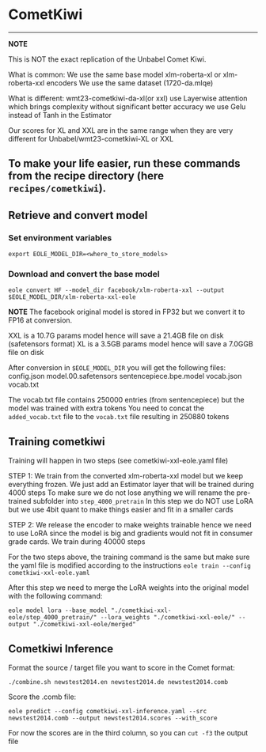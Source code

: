 # CometKiwi

---
**NOTE**

This is NOT the exact replication of the Unbabel Comet Kiwi.

What is common:
We use the same base model xlm-roberta-xl or xlm-roberta-xxl encoders
We use the same dataset (1720-da.mlqe)

What is different:
wmt23-cometkiwi-da-xl(or xxl) use Layerwise attention which brings complexity without significant better accuracy
we use Gelu instead of Tanh in the Estimator

Our scores for XL and XXL are in the same range when they are very different for Unbabel/wmt23-cometkiwi-XL or XXL


To make your life easier, run these commands from the recipe directory (here `recipes/cometkiwi`).
---

## Retrieve and convert model

### Set environment variables

```
export EOLE_MODEL_DIR=<where_to_store_models>
```

### Download and convert the base model

```
eole convert HF --model_dir facebook/xlm-roberta-xxl --output $EOLE_MODEL_DIR/xlm-roberta-xxl-eole
```
**NOTE**
The facebook original model is stored in FP32 but we convert it to FP16 at conversion.

XXL is a 10.7G params model hence will save a 21.4GB file on disk (safetensors format)
XL is a 3.5GB params model hence will save a 7.0GGB file on disk

After conversion in `$EOLE_MODEL_DIR` you will get the following files:
config.json
model.00.safetensors
sentencepiece.bpe.model
vocab.json
vocab.txt

The vocab.txt file contains 250000 entries (from sentencepiece) but the model was trained with extra tokens
You need to concat the `added_vocab.txt` file to the `vocab.txt` file resulting in 250880 tokens


## Training cometkiwi

Training will happen in two steps (see cometkiwi-xxl-eole.yaml file)

STEP 1:
We train from the converted xlm-roberta-xxl model but we keep everything frozen.
We just add an Estimator layer that will be trained during 4000 steps
To make sure we do not lose anything we will rename the pre-trained subfolder into `step_4000_pretrain`
In this step we do NOT use LoRA but we use 4bit quant to make things easier and fit in a smaller cards

STEP 2:
We release the encoder to make weights trainable hence we need to use LoRA since the model is big and gradients would not fit in consumer grade cards.
We train during 40000 steps

For the two steps above, the training command is the same but make sure the yaml file is modified according to the instructions
`eole train --config cometkiwi-xxl-eole.yaml`

After this step we need to merge the LoRA weights into the original model with the following command:

`eole model lora --base_model "./cometkiwi-xxl-eole/step_4000_pretrain/" --lora_weights "./cometkiwi-xxl-eole/" --output "./cometkiwi-xxl-eole/merged"`


## Cometkiwi Inference

Format the source / target file you want to score in the Comet format:

`./combine.sh newstest2014.en newstest2014.de newstest2014.comb`

Score the .comb file:

`eole predict --config cometkiwi-xxl-inference.yaml --src newstest2014.comb --output newstest2014.scores --with_score`

For now the scores are in the third column, so you can `cut -f3` the output file

